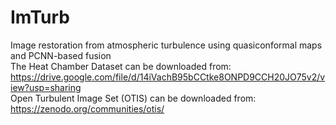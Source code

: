 # ImTurb
Image restoration from atmospheric turbulence using quasiconformal maps and PCNN-based fusion  
The Heat Chamber Dataset can be downloaded from: 
https://drive.google.com/file/d/14iVachB95bCCtke8ONPD9CCH20JO75v2/view?usp=sharing    
Open Turbulent Image Set (OTIS) can be downloaded from:  
https://zenodo.org/communities/otis/  
